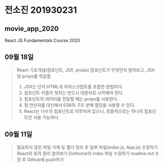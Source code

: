 # 전소진 201930231
## movie_app_2020
React JS Fundamentals Course 2020 

## 09월 18일
> React 기초개념(컴포넌트, JSX, props)
> 컴포넌트가 무엇인지 알아보고, JSX 및 props를 학습함
> 1. JSX는 단지 HTML과 자바스크립트를 조합한 문법이다.
> 2. 컴포넌트 이름의 첫자는 반드시 대문자로 시작해야 한다.
> 3. 컴포넌트의 데이터를 전달할 때는 props를 사용한다.
> 4. 점 연산자를 대신해서 ES6의 구조 분해 할당을 사용할 수 있다.
> 5. React는 다수의 컴포넌트로 이루어져 있으나, 최종적으로는 하나의 컴포넌트만 사용 가능하다.

## 09월 11일
> 필요하지 않은 파일 삭제 및 폴더 정리 후 일부 파일(index.js, App.js) 수정하기
> React의 동작 원리 알아보기
> Dothome의 index 파일 수정하기
> readme.md 수정 후 Github에 push하기